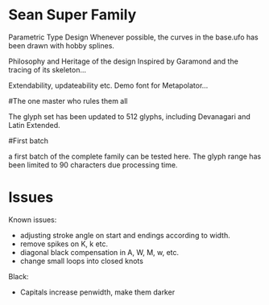 Sean Super Family
===================

Parametric Type Design
Whenever possible, the curves in the base.ufo has been drawn with hobby splines. 

Philosophy and Heritage of the design
Inspired by Garamond and the tracing of its skeleton...

Extendability, updateability etc. Demo font for Metapolator...



#The one master who rules them all

The glyph set has been updated to 512 glyphs, including Devanagari and Latin Extended. 

#First batch

a first batch of the complete family can be tested here. The glyph range has been limited to 90 characters due processing time. 

# Issues

Known issues:

- adjusting stroke angle on start and endings according to width.
- remove spikes on K, k etc.
- diagonal black compensation in A, W, M, w, etc.
- change small loops into closed knots


Black: 
	
- Capitals increase penwidth, make them darker 
